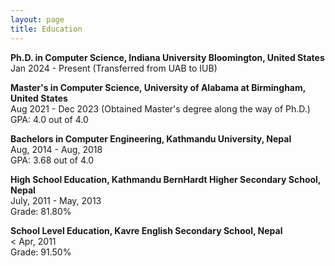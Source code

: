 ```yaml
---
layout: page
title: Education
---
```

<div class="media">
    <div class="media-body">
       <p class="media-heading">
          <strong>Ph.D. in Computer Science, Indiana University Bloomington, United States</strong><br />
          Jan 2024 - Present (Transferred from UAB to IUB)<br />
       </p>
    </div>
</div>
<div class="media">
    <div class="media-body">
       <p class="media-heading">
          <strong>Master's in Computer Science, University of Alabama at Birmingham, United States</strong><br />
          Aug 2021 - Dec 2023 (Obtained Master's degree along the way of Ph.D.)<br />
          GPA: 4.0 out of 4.0
       </p>
    </div>
</div>
<div class="media">
    <div class="media-body">
       <p class="media-heading">
          <strong>Bachelors in Computer Engineering, Kathmandu University, Nepal</strong><br />
          Aug, 2014 - Aug, 2018<br />
            GPA: 3.68 out of 4.0
       </p>
    </div>
</div>
<div class="media">
    <div class="media-body">
       <p class="media-heading">
          <strong>High School Education, Kathmandu BernHardt Higher Secondary School, Nepal</strong><br />
          July, 2011 - May, 2013 <br />
           Grade: 81.80%
       </p>
    </div>
</div>
<div class="media">
    <div class="media-body">
       <p class="media-heading">
          <strong>School Level Education, Kavre English Secondary School, Nepal</strong><br />
          < Apr, 2011 <br />
           Grade: 91.50% <br />
          </p>
    </div>
</div>
